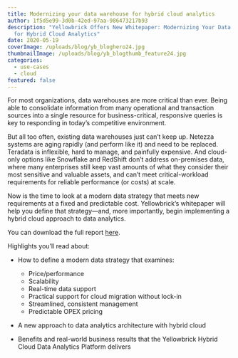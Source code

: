 ```yaml
---
title: Modernizing your data warehouse for hybrid cloud analytics
author: 1f5d5e99-3d0b-42ed-97aa-986473217b93
description: "Yellowbrick Offers New Whitepaper: Modernizing Your Data Warehouse
  for Hybrid Cloud Analytics"
date: 2020-05-19
coverImage: /uploads/blog/yb_bloghero24.jpg
thumbnailImage: /uploads/blog/yb_blogthumb_feature24.jpg
categories:
  - use-cases
  - cloud
featured: false
---
```

For most organizations, data warehouses are more critical than ever. Being able to consolidate information from many operational and transaction sources into a single resource for business-critical, responsive queries is key to responding in today’s competitive environment. 

But all too often, existing data warehouses just can’t keep up. Netezza systems are aging rapidly (and perform like it) and need to be replaced. Teradata is inflexible, hard to manage, and painfully expensive. And cloud-only options like Snowflake and RedShift don’t address on-premises data, where many enterprises still keep vast amounts of what they consider their most sensitive and valuable assets, and can’t meet critical-workload requirements for reliable performance (or costs) at scale. 

Now is the time to look at a modern data strategy that meets new requirements at a fixed and predictable cost. Yellowbrick’s whitepaper will help you define that strategy—and, more importantly, begin implementing a hybrid cloud approach to data analytics.  

You can download the full report [here](/go/modernizing-your-data-warehouse-for-hybrid-cloud-analytics/). 

Highlights you’ll read about: 

* How to define a modern data strategy that examines: 

  * Price/performance  
  * Scalability  
  * Real-time data support  
  * Practical support for cloud migration without lock-in  
  * Streamlined, consistent management  
  * Predictable OPEX pricing  
* A new approach to data analytics architecture with hybrid cloud  
* Benefits and real-world business results that the Yellowbrick Hybrid Cloud Data Analytics Platform delivers